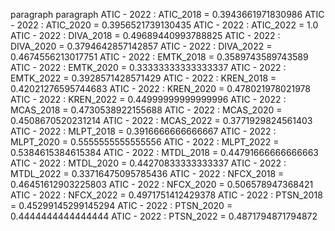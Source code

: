 paragraph
paragraph
ATIC - 2022 : ATIC_2018 = 0.3943661971830986
ATIC - 2022 : ATIC_2020 = 0.3956521739130435
ATIC - 2022 : ATIC_2022 = 1.0
ATIC - 2022 : DIVA_2018 = 0.49689440993788825
ATIC - 2022 : DIVA_2020 = 0.3794642857142857
ATIC - 2022 : DIVA_2022 = 0.4674556213017751
ATIC - 2022 : EMTK_2018 = 0.3589743589743589
ATIC - 2022 : EMTK_2020 = 0.33333333333333337
ATIC - 2022 : EMTK_2022 = 0.3928571428571429
ATIC - 2022 : KREN_2018 = 0.42021276595744683
ATIC - 2022 : KREN_2020 = 0.478021978021978
ATIC - 2022 : KREN_2022 = 0.44999999999999996
ATIC - 2022 : MCAS_2018 = 0.4730538922155688
ATIC - 2022 : MCAS_2020 = 0.4508670520231214
ATIC - 2022 : MCAS_2022 = 0.3771929824561403
ATIC - 2022 : MLPT_2018 = 0.3916666666666667
ATIC - 2022 : MLPT_2020 = 0.5555555555555556
ATIC - 2022 : MLPT_2022 = 0.5384615384615384
ATIC - 2022 : MTDL_2018 = 0.44791666666666663
ATIC - 2022 : MTDL_2020 = 0.44270833333333337
ATIC - 2022 : MTDL_2022 = 0.33716475095785436
ATIC - 2022 : NFCX_2018 = 0.46451612903225803
ATIC - 2022 : NFCX_2020 = 0.506578947368421
ATIC - 2022 : NFCX_2022 = 0.4971751412429378
ATIC - 2022 : PTSN_2018 = 0.45299145299145294
ATIC - 2022 : PTSN_2020 = 0.4444444444444444
ATIC - 2022 : PTSN_2022 = 0.4871794871794872
